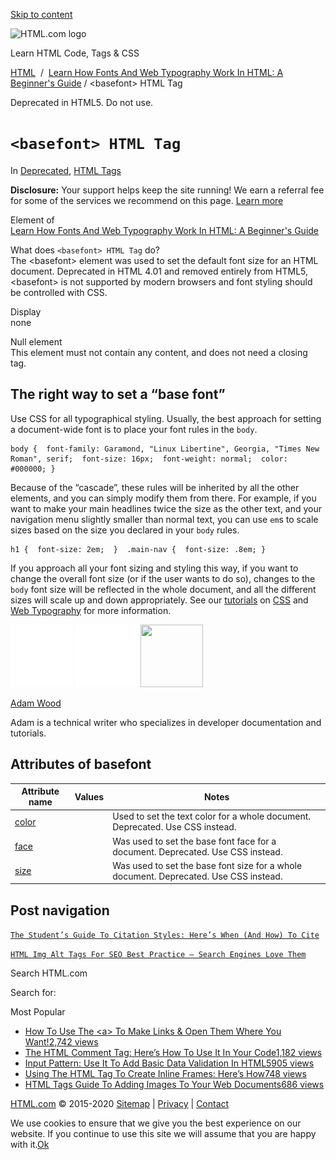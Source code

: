 <a href="#site-main" class="skip-link screen-reader-text">Skip to content</a>

<img src="../../wp-content/uploads/html-com-logo.png" alt="HTML.com logo" class="custom-logo sp-no-webp" srcset="https://html.com/wp-content/uploads/html-com-logo.png" width="250" height="53" />

[](../../index.html)

Learn HTML Code, Tags & CSS

[HTML](../../index.html)  /  [Learn How Fonts And Web Typography Work In HTML: A Beginner's Guide](../../fonts/index.html) / &lt;basefont&gt; HTML Tag

Deprecated in HTML5. Do not use.

# `<basefont> HTML Tag`

In <span class="post-meta-category">[Deprecated](../../deprecated/index.html), [HTML Tags](../index.html)</span>

**Disclosure:** Your support helps keep the site running! We earn a referral fee for some of the services we recommend on this page. [Learn more](../../disclosure/index.html)

Element of  
[Learn How Fonts And Web Typography Work In HTML: A Beginner's Guide](../../fonts/index.html)

What does `<basefont> HTML Tag` do?  
The &lt;basefont&gt; element was used to set the default font size for an HTML document. Deprecated in HTML 4.01 and removed entirely from HTML5, &lt;basefont&gt; is not supported by modern browsers and font styling should be controlled with CSS.

Display  
none

Null element  
This element must not contain any content, and does not need a closing tag.

<span class="underline"></span>

## The right way to set a “base font”

Use CSS for all typographical styling. Usually, the best approach for setting a document-wide font is to place your font rules in the `body`.

    body {  font-family: Garamond, "Linux Libertine", Georgia, "Times New Roman", serif;  font-size: 16px;  font-weight: normal;  color: #000000; }

Because of the “cascade”, these rules will be inherited by all the other elements, and you can simply modify them from there. For example, if you want to make your main headlines twice the size as the other text, and your navigation menu slightly smaller than normal text, you can use `em`s to scale sizes based on the size you declared in your `body` rules.

    h1 {  font-size: 2em;  }  .main-nav {  font-size: .8em; }

If you approach all your font sizing and styling this way, if you want to change the overall font size (or if the user wants to do so), changes to the `body` font size will be reflected in the whole document, and all the different sizes will scale up and down appropriately. See our [tutorials](../../index.html) on [CSS](../../css/index.html) and [Web Typography](../../fonts/index.html) for more information.

<img src="../../wp-content/plugins/a3-lazy-load/assets/images/lazy_placeholder.gif" class="lazy lazy-hidden avatar avatar-100 photo" width="100" height="100" />

<img src="../../wp-content/plugins/a3-lazy-load/assets/images/lazy_placeholder.gif" class="lazy lazy-hidden avatar avatar-100 photo" width="100" height="100" />

<img src="https://secure.gravatar.com/avatar/3af4194cc38fbc6d4e68fbe7536347d5?s=100&amp;d=mm&amp;r=g" class="avatar avatar-100 photo" srcset="https://secure.gravatar.com/avatar/3af4194cc38fbc6d4e68fbe7536347d5?s=200&amp;d=mm&amp;r=g 2x" width="100" height="100" />

[Adam Wood](../../author/html/index.html)

<span class="fn">Adam is a technical writer who specializes in developer documentation and tutorials.</span>

[<span class="saboxplugin-icon-grey saboxplugin-icon-linkedin"></span>](https://www.linkedin.com/in/adammichaelwood)

<span id="tho-end-content" style="display: block; visibility: hidden;"></span>

## Attributes of basefont

<table><thead><tr class="header"><th>Attribute name</th><th>Values</th><th>Notes</th></tr></thead><tbody><tr class="odd"><td><a href="../../attributes/basefont-color/index.html" class="linked-name deprecated">color</a><br />
</td><td></td><td>Used to set the text color for a whole document. Deprecated. Use CSS instead.</td></tr><tr class="even"><td><a href="../../attributes/basefont-face/index.html" class="linked-name deprecated">face</a><br />
</td><td></td><td>Was used to set the base font face for a document. Deprecated. Use CSS instead.</td></tr><tr class="odd"><td><a href="../../attributes/basefont-size/index.html" class="linked-name deprecated">size</a><br />
</td><td></td><td>Was used to set the base font size for a whole document. Deprecated. Use CSS instead.</td></tr></tbody></table>

## Post navigation

[<span class="nav-link-label"><span class="genericon genericon-previous"></span></span>`The Student’s Guide To Citation Styles: Here’s When (And How) To Cite`](../../resources/citation-guide/index.html)

[`HTML Img Alt Tags For SEO Best Practice – Search Engines Love Them`<span class="nav-link-label"><span class="genericon genericon-next"></span></span>](../../attributes/img-alt/index.html)

Search HTML.com

<span class="screen-reader-text">Search for:</span>

Most Popular

- <a href="../../attributes/a-target/index.html" class="popular_posts_bars_link">How To Use The &lt;a&gt; To Make Links &amp; Open Them Where You Want!</a><span class="popular_posts_bars_comment_count_hold"><a href="../../attributes/a-target/index.html#comments" class="popular_posts_bars_comment_count">2,742 views</a><span class="popular_posts_bars_comment_count_triangle"></span></span>
- <a href="../comment-tag/index.html" class="popular_posts_bars_link">The HTML Comment Tag: Here’s How To Use It In Your Code</a><span class="popular_posts_bars_comment_count_hold"><a href="../comment-tag/index.html#comments" class="popular_posts_bars_comment_count">1,182 views</a><span class="popular_posts_bars_comment_count_triangle"></span></span>
- <a href="../../attributes/input-pattern/index.html" class="popular_posts_bars_link">Input Pattern: Use It To Add Basic Data Validation In HTML5</a><span class="popular_posts_bars_comment_count_hold"><a href="../../attributes/input-pattern/index.html#comments" class="popular_posts_bars_comment_count">905 views</a><span class="popular_posts_bars_comment_count_triangle"></span></span>
- <a href="../iframe/index.html" class="popular_posts_bars_link">Using The HTML Tag To Create Inline Frames: Here’s How</a><span class="popular_posts_bars_comment_count_hold"><a href="../iframe/index.html#comments" class="popular_posts_bars_comment_count">748 views</a><span class="popular_posts_bars_comment_count_triangle"></span></span>
- <a href="../img/index.html" class="popular_posts_bars_link">HTML Tags Guide To Adding Images To Your Web Documents</a><span class="popular_posts_bars_comment_count_hold"><a href="../img/index.html#comments" class="popular_posts_bars_comment_count">686 views</a><span class="popular_posts_bars_comment_count_triangle"></span></span>

[HTML.com](../../index.html) © 2015-2020 [Sitemap](../../sitemap/index.html) | [Privacy](../../privacy/index.html) | [Contact](../../contact/index.html)

<span id="cn-notice-text" class="cn-text-container">We use cookies to ensure that we give you the best experience on our website. If you continue to use this site we will assume that you are happy with it.</span><span id="cn-notice-buttons" class="cn-buttons-container"><a href="#" id="cn-accept-cookie" class="cn-set-cookie cn-button bootstrap button">Ok</a></span><a href="javascript:void(0);" id="cn-close-notice" class="cn-close-icon"></a>
